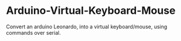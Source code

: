 # Arduino-Virtual-Keyboard-Mouse
Convert an arduino Leonardo, into a virtual keyboard/mouse, using commands over serial.
